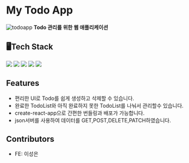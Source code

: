 # My Todo App

![todoapp](./src/img/screenshot.png)
**Todo 관리를 위한 웹 애플리케이션**

##  🖥️Tech Stack
<div>
  <img src="https://img.shields.io/badge/CSS3-1572B6?style=for-the-badge&logo=css3&logoColor=white"/></a>
  <img src="https://img.shields.io/badge/HTML5-E34F26?style=for-the-badge&logo=html5&logoColor=white"/></a>
   <img src="https://img.shields.io/badge/JavScript-F7DF1E?style=for-the-badge&logo=JavaScript&logoColor=white"/></a>
    <img src="https://img.shields.io/badge/React-0088CC?style=for-the-badge&logo=React&logoColor=white"/></a>
    <img src="https://img.shields.io/badge/Styled Components-DB7093?style=for-the-badge&logo=Styled-Components&logoColor=white"/></a>
  <div>
  
##  Features

- 편리한 UI로 Todo를 쉽게 생성하고 삭제할 수 있습니다.
- 완료한 TodoList와 아직 완료하지 못한 TodoList를 나눠서 관리할수 있습니다.
- create-react-app으로 간편한 번들링과 배포가 가능합니다.
- json서버를 사용하여 데이터를 GET,POST,DELETE,PATCH하였습니다.

## Contributors

- FE: 이성은
